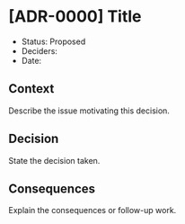 # [ADR-0000] Title

- Status: Proposed
- Deciders: 
- Date: 

## Context

Describe the issue motivating this decision.

## Decision

State the decision taken.

## Consequences

Explain the consequences or follow-up work.
